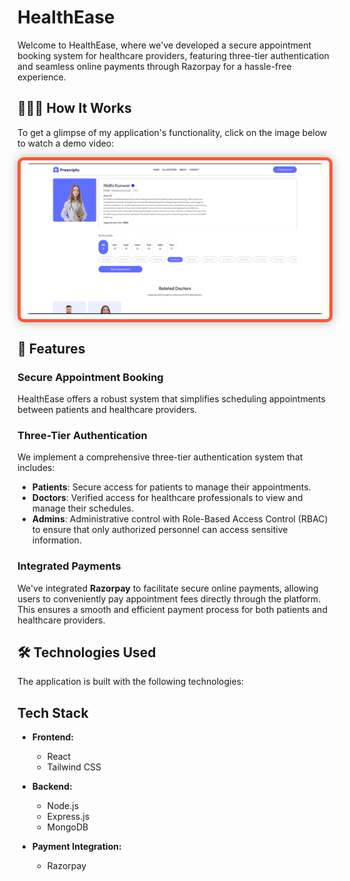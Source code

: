 # HealthEase

Welcome to HealthEase, where we've developed a secure appointment booking system for healthcare providers, featuring three-tier authentication and seamless online payments through Razorpay for a hassle-free experience.

## 🧑🏻‍💻 How It Works

To get a glimpse of my application's functionality, click on the image below to watch a demo video:

<!-- Highlighted Image with Border and Emojis -->
<a href="https://drive.google.com/file/d/1xTuUmRJk1PizU4ZGWJ_s1O04huqnNZfh/view?usp=drive_link" 
   style="display: inline-block; text-decoration: none; border: 5px solid #ff5733; border-radius: 10px; padding: 5px; box-shadow: 0px 0px 15px rgba(0,0,0,0.3); transition: transform 0.3s, box-shadow 0.3s;">
  <img src="https://github.com/Unstoppable-NidhiLPU/MedBooker/blob/main/website.png" 
       alt="Watch the video" 
       style="border-radius: 10px;" 
       width="600" />
</a>

## 🚀 Features

### Secure Appointment Booking
HealthEase offers a robust system that simplifies scheduling appointments between patients and healthcare providers. 

### Three-Tier Authentication
We implement a comprehensive three-tier authentication system that includes:
- **Patients**: Secure access for patients to manage their appointments.
- **Doctors**: Verified access for healthcare professionals to view and manage their schedules.
- **Admins**: Administrative control with Role-Based Access Control (RBAC) to ensure that only authorized personnel can access sensitive information.

### Integrated Payments
We've integrated **Razorpay** to facilitate secure online payments, allowing users to conveniently pay appointment fees directly through the platform. This ensures a smooth and efficient payment process for both patients and healthcare providers.
## 🛠️ Technologies Used

The application is built with the following technologies:

## Tech Stack

- **Frontend:**
  - React
  - Tailwind CSS

- **Backend:**
  - Node.js
  - Express.js
  - MongoDB

- **Payment Integration:**
  - Razorpay





   
